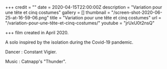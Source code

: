 +++
credit = ""
date = 2020-04-15T22:00:00Z
description = "Variation pour une tête et cinq costumes"
gallery = []
thumbnail = "/screen-shot-2020-06-25-at-16-59-06.png"
title = "Variation pour une tête et cinq costumes"
url = "/variation-pour-une-tête-et-cinq-costumes/"
youtube = "jrUxU0t2nsQ"

+++
film created in April 2020.

A solo inspired by the isolation during the Covid-19 pandemic.

Dancer : Constant Vigier.

Music : Catnapp's "Thunder".